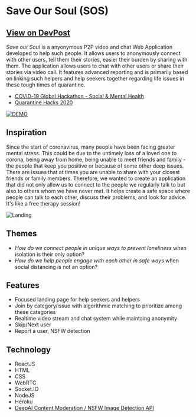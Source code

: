 # Save Our Soul (SOS)
## [View on DevPost](https://devpost.com/software/save-our-soul-quo1pn)
*Save our Soul* is a anyonymous P2P video and chat Web Application developed to help such people. It allows users to anonymously connect with other users, tell them their stories, easier their burden by sharing with them. The application allows users to chat with other users or share their stories via video call. It features advanced reporting and is primarily based on linking such helpers and help seekers together regarding life issues in these tough times of quarantine.
 
- [COVID-19 Global Hackathon - Social & Mental Health](https://covid-global-hackathon-2.devpost.com/)
- [Quarantine Hacks 2020](https://qurantinehacks-2020.devpost.com/)

[![DEMO](https://www.vhv.rs/dpng/d/0-240_small-youtube-logo-png-transparent-png.png)](https://youtu.be/ANOH_n2g5HA)

## Inspiration
Since the start of coronavirus, many people have been facing greater mental stress. This could be due to the untimely loss of a loved one to corona, being away from home, being unable to meet friends and family - the people that keep you positive or because of some other deep issues.  There are issues that at times you are unable to share with your closest friends or family members. Therefore, we wanted to create an application that did not only allow us to connect to the people we regularly talk to but also to others whom we have never met. It helps create a safe space where people can talk to each other, discuss their problems, and look for advice. It's like a free therapy session!

![Landing](https://challengepost-s3-challengepost.netdna-ssl.com/photos/production/software_photos/001/151/593/datas/gallery.jpg)

## Themes
- *How do we connect people in unique ways to prevent loneliness* when isolation is their only option?
- *How do we help people engage with each other in safe ways* when social distancing is not an option?

## Features
- Focused landing page for help seekers and helpers
- Join by category/issue with algorithmic matching to prioritize among these categories
- Realtime video stream and chat system while maintaing anonymity
- Skip/Next user
- Report a user, NSFW detection

## Technology
- ReactJS
- HTML
- CSS
- WebRTC
- Socket.IO
- NodeJS
- Heroku
- [DeepAI Content Moderation / NSFW Image Detection API](https://deepai.org/machine-learning-model/content-moderation)

